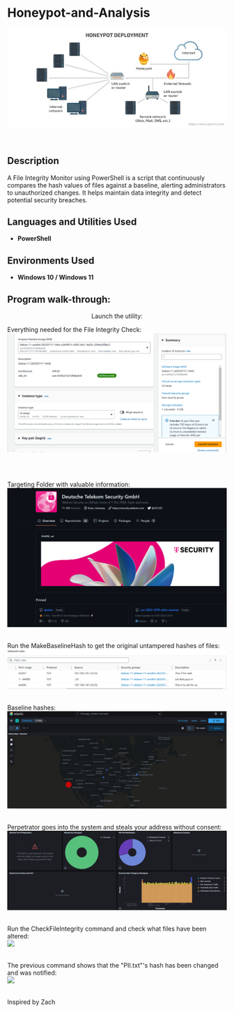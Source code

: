 # Honeypot-and-Analysis

![](images/intro.jpg)

<br />
<h2>Description</h2>
A File Integrity Monitor using PowerShell is a script that continuously compares the hash values of files against a baseline, alerting administrators to unauthorized changes. It helps maintain data integrity and detect potential security breaches.
<br />


<h2>Languages and Utilities Used</h2>

- <b>PowerShell</b> 

<h2>Environments Used </h2>

- <b>Windows 10 / Windows 11</b> 

<h2>Program walk-through:</h2>

<p align="center">
Launch the utility: <br/>

 Everything needed for the File Integrity Check:  <br/>
![](images/p1.png)

<br />
<br />


Targeting Folder with valuable information:  <br/>
![](images/p3.png)
<br />
<br />

Run the MakeBaselineHash to get the original untampered hashes of files:  <br/>
![](images/p4.png)
<br />
<br />

Baseline hashes:  <br/>
![](images/p5.png)
<br />
<br />

Perpetrator goes into the system and steals your address without consent:  <br/>
![](images/p6.png)
<br />
<br />

Run the CheckFileIntegrity command and check what files have been altered:  <br/>
![](images/p7.png)
<br />
<br />

The previous command shows that the "PII.txt"'s hash has been changed and was notified:  <br/>
![](images/p8.png)
<br />
<br />



Inspired by Zach<br/>
